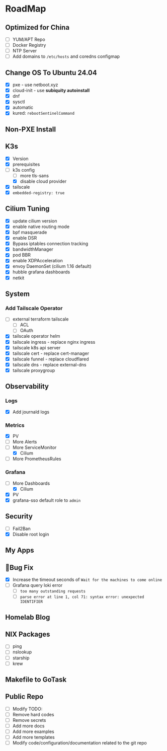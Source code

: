 # RoadMap

## Optimized for China

- [ ] YUM/APT Repo
- [ ] Docker Registry
- [ ] NTP Server
- [ ] Add domains to `/etc/hosts` and coredns configmap

## Change OS To Ubuntu 24.04

- [x] pxe - use netboot.xyz
- [x] cloud-init - use **subiquity autoinstall**
- [x] dnf
- [x] sysctl
- [x] automatic
- [x] kured: `rebootSentinelCommand`

## Non-PXE Install

## K3s

- [x] Version
- [x] prerequisites
- [ ] k3s config
    - [ ] more tls-sans
    - [x] disable cloud provider
- [x] tailscale
- [x] `embedded-registry: true`

## Cilium Tuning

- [x] update cilium version
- [x] enable native routing mode
- [x] bpf masquerade
- [x] enable DSR
- [x] Bypass iptables connection tracking
- [x] bandwidthManager
- [x] pod BBR
- [x] enable XDPAcceleration
- [x] envoy DaemonSet (cilium 1.16 default)
- [x] hubble grafana dashboards
- [x] netkit

## System

### Add Tailscale Operator

- [ ] external terraform tailscale
    - [ ] ACL
    - [ ] OAuth
- [x] tailscale operator helm
- [x] tailscale ingress - replace nginx ingress
- [x] tailscale k8s api server
- [x] tailscale cert - replace cert-manager
- [x] tailscale funnel - replace cloudflared
- [x] tailscale dns - replace external-dns
- [x] tailscale proxygroup

## Observability

### Logs

- [x] Add journald logs

### Metrics

- [x] PV
- [ ] More Alerts
- [ ] More ServiceMonitor
  - [x] Cilium
- [ ] More PrometheusRules

### Grafana

- [ ] More Dashboards
  - [x] Cilium
- [x] PV
- [x] grafana-sso default role to `admin`

## Security

- [ ] Fail2Ban
- [x] Disable root login

## My Apps

## 🐛Bug Fix

- [x] Increase the timeout seconds of `Wait for the machines to come online`
- [ ] Grafana query loki error
    - [ ] `too many outstanding requests`
    - [ ] `parse error at line 1, col 71: syntax error: unexpected IDENTIFIER`

## Homelab Blog

## NIX Packages

- [ ] ping
- [ ] nslookup
- [ ] starship
- [ ] krew

## Makefile to GoTask

## Public Repo

- [ ] Modify TODO:
- [ ] Remove hard codes
- [ ] Remove secrets
- [ ] Add more docs
- [ ] Add more examples
- [ ] Add more templates
- [ ] Modify code/configuration/documentation related to the git repo
